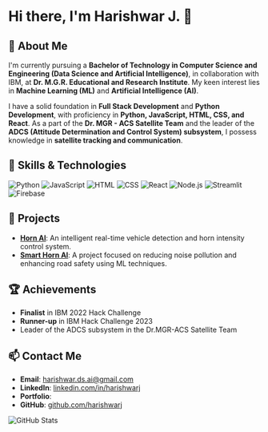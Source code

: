 # Hi there, I'm Harishwar J. 👋

## 🚀 About Me
I'm currently pursuing a **Bachelor of Technology in Computer Science and Engineering (Data Science and Artificial Intelligence)**, in collaboration with IBM, at **Dr. M.G.R. Educational and Research Institute**. My keen interest lies in **Machine Learning (ML)** and **Artificial Intelligence (AI)**. 

I have a solid foundation in **Full Stack Development** and **Python Development**, with proficiency in **Python, JavaScript, HTML, CSS, and React**. As a part of the **Dr. MGR - ACS Satellite Team** and the leader of the **ADCS (Attitude Determination and Control System) subsystem**, I possess knowledge in **satellite tracking and communication**.

## 🔧 Skills & Technologies
![Python](https://img.shields.io/badge/-Python-3776AB?logo=python&logoColor=white&style=flat)
![JavaScript](https://img.shields.io/badge/-JavaScript-F7DF1E?logo=javascript&logoColor=black&style=flat)
![HTML](https://img.shields.io/badge/-HTML-E34F26?logo=html5&logoColor=white&style=flat)
![CSS](https://img.shields.io/badge/-CSS-1572B6?logo=css3&logoColor=white&style=flat)
![React](https://img.shields.io/badge/-React-61DAFB?logo=react&logoColor=white&style=flat)
![Node.js](https://img.shields.io/badge/-Node.js-339933?logo=node.js&logoColor=white&style=flat)
![Streamlit](https://img.shields.io/badge/-Streamlit-FF4B4B?logo=streamlit&logoColor=white&style=flat)
![Firebase](https://img.shields.io/badge/-Firebase-FFCA28?logo=firebase&logoColor=black&style=flat)

## 💼 Projects
- **[Horn AI](https://github.com/harishwarj/horn-ai)**: An intelligent real-time vehicle detection and horn intensity control system.
- **[Smart Horn AI](https://github.com/harishwarj/smart-horn-ai)**: A project focused on reducing noise pollution and enhancing road safety using ML techniques.

## 🏆 Achievements
- **Finalist** in IBM 2022 Hack Challenge
- **Runner-up** in IBM Hack Challenge 2023
- Leader of the ADCS subsystem in the Dr.MGR-ACS Satellite Team

## 📫 Contact Me
- **Email**: [harishwar.ds.ai@gmail.com](mailto:harishwar.ds.ai@gmail.com)
- **LinkedIn**: [linkedin.com/in/harishwarj](https://linkedin.com/in/harishwarj)
- **Portfolio**:
- **GitHub**: [github.com/harishwarj](https://github.com/harishwarj)

![GitHub Stats](https://github-readme-stats.vercel.app/api?username=harishwarj&show_icons=true&theme=radical)
